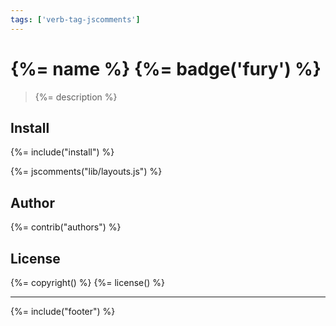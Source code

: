 ```yaml
---
tags: ['verb-tag-jscomments']
---
```

# {%= name %} {%= badge('fury') %}

> {%= description %}

## Install
{%= include("install") %}

{%= jscomments("lib/layouts.js") %}

## Author
{%= contrib("authors") %}

## License
{%= copyright() %}
{%= license() %}

***

{%= include("footer") %}